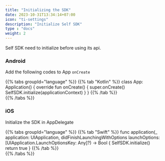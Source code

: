 ```yaml
---
title: "Initializing the SDK"
date: 2023-10-31T13:34:14+07:00
icon: "ti-settings"
description: "Initialize Self SDK"
type : "docs"
weight: 2
---
```


Self SDK need to initialize before using its api. 

### Android
Add the following codes to App `onCreate`

{{% tabs groupId="language" %}}
    {{% tab "Kotlin" %}}
    class App: Application() {
        override fun onCreate() {
            super.onCreate()
            SelfSDK.initialize(applicationContext)
        }
    }
    {{% /tab %}}    
{{% /tabs %}}


### iOS
Initialize the SDK in AppDelegate

{{% tabs groupId="language" %}}
    {{% tab "Swift" %}}
    func application(_ application: UIApplication, didFinishLaunchingWithOptions launchOptions: [UIApplication.LaunchOptionsKey: Any]?) -> Bool {
        SelfSDK.initialize()    
        return true
    } 
    {{% /tab %}}    
{{% /tabs %}}